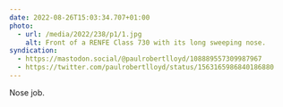 ```yaml
---
date: 2022-08-26T15:03:34.707+01:00
photo:
  - url: /media/2022/238/p1/1.jpg
    alt: Front of a RENFE Class 730 with its long sweeping nose.
syndication:
  - https://mastodon.social/@paulrobertlloyd/108889557309987967
  - https://twitter.com/paulrobertlloyd/status/1563165986840186880
---
```


Nose job.
